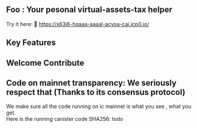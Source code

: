 ## Foo : Your pesonal virtual-assets-tax helper
Try it here:  🧭
https://x63j6-hqaaa-aaaal-acyoa-cai.icp0.io/

## Key Features

## Welcome Contribute

## Code on mainnet transparency: We seriously respect that (Thanks to its consensus protocol)
We make sure all the code running on ic mainnet is what you see , what you get.  
Here is the running canister code SHA256: todo

